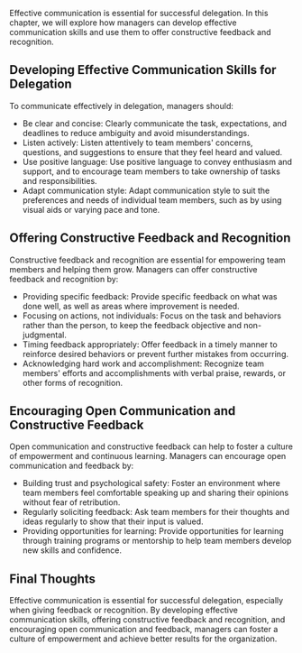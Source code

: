
Effective communication is essential for successful delegation. In this chapter, we will explore how managers can develop effective communication skills and use them to offer constructive feedback and recognition.

Developing Effective Communication Skills for Delegation
--------------------------------------------------------

To communicate effectively in delegation, managers should:

* Be clear and concise: Clearly communicate the task, expectations, and deadlines to reduce ambiguity and avoid misunderstandings.
* Listen actively: Listen attentively to team members' concerns, questions, and suggestions to ensure that they feel heard and valued.
* Use positive language: Use positive language to convey enthusiasm and support, and to encourage team members to take ownership of tasks and responsibilities.
* Adapt communication style: Adapt communication style to suit the preferences and needs of individual team members, such as by using visual aids or varying pace and tone.

Offering Constructive Feedback and Recognition
----------------------------------------------

Constructive feedback and recognition are essential for empowering team members and helping them grow. Managers can offer constructive feedback and recognition by:

* Providing specific feedback: Provide specific feedback on what was done well, as well as areas where improvement is needed.
* Focusing on actions, not individuals: Focus on the task and behaviors rather than the person, to keep the feedback objective and non-judgmental.
* Timing feedback appropriately: Offer feedback in a timely manner to reinforce desired behaviors or prevent further mistakes from occurring.
* Acknowledging hard work and accomplishment: Recognize team members' efforts and accomplishments with verbal praise, rewards, or other forms of recognition.

Encouraging Open Communication and Constructive Feedback
--------------------------------------------------------

Open communication and constructive feedback can help to foster a culture of empowerment and continuous learning. Managers can encourage open communication and feedback by:

* Building trust and psychological safety: Foster an environment where team members feel comfortable speaking up and sharing their opinions without fear of retribution.
* Regularly soliciting feedback: Ask team members for their thoughts and ideas regularly to show that their input is valued.
* Providing opportunities for learning: Provide opportunities for learning through training programs or mentorship to help team members develop new skills and confidence.

Final Thoughts
--------------

Effective communication is essential for successful delegation, especially when giving feedback or recognition. By developing effective communication skills, offering constructive feedback and recognition, and encouraging open communication and feedback, managers can foster a culture of empowerment and achieve better results for the organization.
